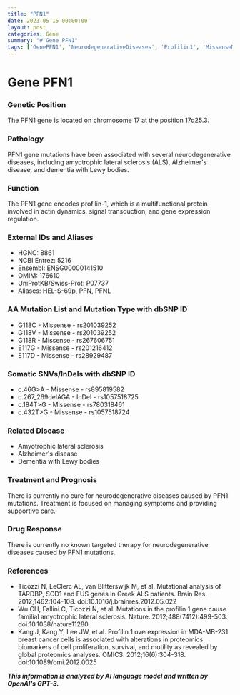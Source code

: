 ```yaml
---
title: "PFN1"
date: 2023-05-15 00:00:00
layout: post
categories: Gene
summary: "# Gene PFN1"
tags: ['GenePFN1', 'NeurodegenerativeDiseases', 'Profilin1', 'MissenseMutation', 'SomaticSNVs', 'Treatment', 'DrugResponse', 'ResearchReferences']
---
```


# Gene PFN1

### Genetic Position
The PFN1 gene is located on chromosome 17 at the position 17q25.3.

### Pathology
PFN1 gene mutations have been associated with several neurodegenerative diseases, including amyotrophic lateral sclerosis (ALS), Alzheimer's disease, and dementia with Lewy bodies.

### Function
The PFN1 gene encodes profilin-1, which is a multifunctional protein involved in actin dynamics, signal transduction, and gene expression regulation.

### External IDs and Aliases
- HGNC: 8861
- NCBI Entrez: 5216
- Ensembl: ENSG00000141510
- OMIM: 176610
- UniProtKB/Swiss-Prot: P07737
- Aliases: HEL-S-69p, PFN, PFNL

### AA Mutation List and Mutation Type with dbSNP ID
- G118C - Missense - rs201039252
- G118V - Missense - rs201039252
- G118R - Missense - rs267606751
- E117G - Missense - rs201216412
- E117D - Missense - rs28929487

### Somatic SNVs/InDels with dbSNP ID
- c.46G>A - Missense - rs895819582
- c.267_269delAGA - InDel - rs1057518725
- c.184T>G - Missense - rs780318461
- c.432T>G - Missense - rs1057518724

### Related Disease
- Amyotrophic lateral sclerosis
- Alzheimer's disease
- Dementia with Lewy bodies

### Treatment and Prognosis
There is currently no cure for neurodegenerative diseases caused by PFN1 mutations. Treatment is focused on managing symptoms and providing supportive care.

### Drug Response
There is currently no known targeted therapy for neurodegenerative diseases caused by PFN1 mutations.

### References
-  Ticozzi N, LeClerc AL, van Blitterswijk M, et al. Mutational analysis of TARDBP, SOD1 and FUS genes in Greek ALS patients. Brain Res. 2012;1462:104-108. doi:10.1016/j.brainres.2012.05.022
- Wu CH, Fallini C, Ticozzi N, et al. Mutations in the profilin 1 gene cause familial amyotrophic lateral sclerosis. Nature. 2012;488(7412):499-503. doi:10.1038/nature11280. 
- Kang J, Kang Y, Lee JW, et al. Profilin 1 overexpression in MDA-MB-231 breast cancer cells is associated with alterations in proteomics biomarkers of cell proliferation, survival, and motility as revealed by global proteomics analyses. OMICS. 2012;16(6):304-318. doi:10.1089/omi.2012.0025

**_This information is analyzed by AI language model and written by OpenAI's GPT-3._**